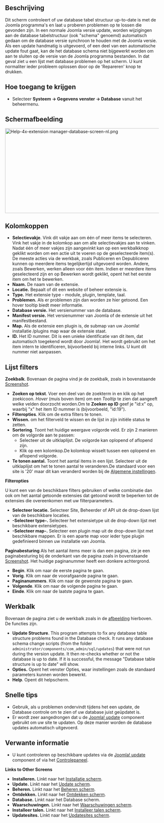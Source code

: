<!-- Filename: Help4.x:Information:_Database / Display title: Informatie: Database -->

## Beschrijving

Dit scherm controleert of uw database tabel structuur up-to-date is met
de Joomla programma's en laat u proberen problemen op te lossen die
gevonden zijn. In een normale Joomla versie update, worden wijzigingen
aan de database tabelstructuur (ook "schema" genoemd) automatisch gedaan
om de database versie synchroon te houden met de Joomla versie. Als een
update handmatig is uitgevoerd, of een deel van een automatische update
fout gaat, kan de het database schema niet bijgewerkt worden om aan te
sluiten op de versie van de Joomla programma bestanden. In dat geval
ziet u een lijst met database problemen op het scherm. U kunt normaliter
ieder probleem oplossen door op de 'Repareren' knop te drukken.

## Hoe toegang te krijgen

- Selecteer **Systeem **→** Gegevens venster **→** Database** vanuit het
  beheermenu.

## Schermafbeelding

<img
src="https://docs.joomla.org/images/thumb/0/0f/Help-4x-extension_manager-database-screen-nl.png/800px-Help-4x-extension_manager-database-screen-nl.png"
decoding="async"
srcset="https://docs.joomla.org/images/thumb/0/0f/Help-4x-extension_manager-database-screen-nl.png/1200px-Help-4x-extension_manager-database-screen-nl.png 1.5x, https://docs.joomla.org/images/0/0f/Help-4x-extension_manager-database-screen-nl.png 2x"
data-file-width="1201" data-file-height="418" width="800" height="278"
alt="Help-4x-extension manager-database-screen-nl.png" />

## Kolomkoppen

- **Selectievakje**. Vink dit vakje aan om één of meer items te
  selecteren. Vink het vakje in de kolomkop aan om alle selectievakjes
  aan te vinken. Nadat één of meer vakjes zijn aangevinkt kan op een
  werkbalkknop geklikt worden om een actie uit te voeren op de
  geselecteerde item(s). De meeste acties via de werkbak, zoals
  Publiceren en Depubliceren kunnen op meerdere items tegelijkertijd
  uitgevoerd worden. Andere, zoals Bewerken, werken alleen voor één
  item. Indien er meerdere items geselecteerd zijn en op Bewerken wordt
  geklikt, opent het het eerste item om het te bewerken.
- **Naam.** De naam van de extensie.
- **Locatie.** Bepaalt of dit een website of beheer extensie is.
- **Type.** Het extensie type - module, plugin, template, taal.
- **Problemen.** Als er problemen zijn dan worden ze hier getoond. Een
  hover tooltip biedt meer informatie.
- **Database versie.** Het versienummer van de database.
- **Manifest versie.** Het versienummer van Joomla of de extensie uit
  het manifestbestand.
- **Map.** Als de extensie een plugin is, de submap van uw Joomla!
  installatie /plugins map waar de extensie staat.
- **ID.** Het ID nummer. Dit is een unieke identificatie van dit item,
  dat automatisch toegekend wordt door Joomla!. Het wordt gebruikt om
  het item intern te identificeren, bijvoorbeeld bij interne links. U
  kunt dit nummer niet aanpassen.

## Lijst filters

**Zoekbalk**. Bovenaan de pagina vind je de zoekbalk, zoals in
bovenstaande [Screenshot](#screenshot).

- **Zoeken op tekst**. Voer een deel van de zoekterm in en klik op het
  zoekicoon. *Hover* (muis boven item) om een *Tooltip* te zien dat
  aangeeft welke velden doorzocht worden.Om te **Zoeken op ID** geef je
  "id:x" op, waarbij "x" het item ID nummer is (bijvoorbeeld, "id:19").
- **Filteropties**. Klik om de extra filters te tonen.
- **Wissen.** om het filterveld te wissen en de lijst in zijn initiële
  status te zetten.
- **Sortering**. Toont het huidige weergave volgorde veld. Er zijn 2
  manieren om de volgorde aan te passen:
  - Selecteer uit de uitklaplijst. De volgorde kan oplopend of aflopend
    zijn.
  - Klik op een kolomkop.De kolomkop wisselt tussen een oplopend en
    aflopend volgorde.
- **Te tonen aantal.** Toont het aantal items in een lijst. Selecteer
  uit de uitklaplijst om het te tonen aantal te veranderen.De standaard
  voor een site is '20' maar dit kan veranderd worden bij de [Algemene
  instellingen](https://docs.joomla.org/Help4.x:Site_Global_Configuration/nl#defaultlistlimit "Special:MyLanguage/Help4.x:Site Global Configuration/nl").

**Filteropties**

U kunt een van de beschikbare filters gebruiken of welke combinatie dan
ook om het aantal getoonde extensies dat getoond wordt te beperken tot
de extensies die overeenkomen met uw filterparameters.

- **Selecteer locatie.** Selecteer Site, Beheerder of API uit de
  drop-down lijst van de beschikbare locaties.
- **-Selecteer type-.** Selecteer het extensietype uit de drop-down
  lijst met beschikbare extensietypes.
- **-Selecteer map-.** Selecteer een plugin map uit de drop-down lijst
  met beschikbare mappen. Er is een aparte map voor ieder type plugin
  gedefinieerd binnen uw installatie van Joomla.

**Paginabesturing** Als het aantal items meer is dan een pagina, zie je
een paginabesturing bij de onderkant van de pagina zoals in bovenstaande
[Screenshot](#screenshot). Het huidige paginanummer heeft een donkere
achtergrond.

- **Begin**. Klik om naar de eerste pagina te gaan.
- **Vorig**. Klik om naar de voorafgaande pagina te gaan.
- **Paginanummers**. Klik om naar de gewenste pagina te gaan.
- **Volgende**. Klik om naar de volgende pagina te gaan.
- **Einde**. Klik om naar de laatste pagina te gaan.

## Werkbalk

Bovenaan de pagina ziet u de werkbalk zoals in de
[afbeelding](#Schermafbeelding) hierboven. De functies zijn.

- **Update Structure**. This program attempts to fix any database table
  structure problems found in the Database check. It runs any database
  schema change scripts (from the folder
  `administrator/components/com_admin/sql/updates`) that were not run
  during the version update. It then re-checks whether or not the
  database is up to date. If it is successful, the message "Database
  table structure is up to date" will show.
- **Opties.** Opent het venster Opties, waar instellingen zoals de
  standaard parameters kunnen worden bewerkt.
- **Help**. Opent dit helpscherm.

## Snelle tips

- Gebruik, als u problemen ondervindt tijdens het een update, de
  Database controle om te zien of uw database juist geüpdatet is.
- Er wordt zeer aangedrongen dat u de [Joomla!
  update](https://docs.joomla.org/Help4.x:Joomla_Update/nl "Help4.x:Joomla Update/nl")
  component gebruikt om uw site te updaten. Op deze manier worden de
  database updates automatisch uitgevoerd.

## Verwante informatie

- U kunt controleren op beschikbare updates via de [Joomla!
  update](https://docs.joomla.org/Help4.x:Joomla_Update/nl "Help4.x:Joomla Update/nl")
  component of via het <a
  href="https://docs.joomla.org/index.php?title=Help4.x:Site_Control_Panel/nl&amp;action=edit&amp;redlink=1"
  class="new"
  title="Help4.x:Site Control Panel/nl (page does not exist)">Controlepaneel</a>.

**Links to Other Screens**

- **Installeren.** Linkt naar het [Installatie
  scherm](https://docs.joomla.org/Help4.x:Extensions:_Install/nl "Help4.x:Extensions: Install/nl").
- **Update.** Linkt naar het [Update
  scherm](https://docs.joomla.org/Help4.x:Extensions:_Update/nl "Help4.x:Extensions: Update/nl").
- **Beheren.** Linkt naar het [Beheren
  scherm](https://docs.joomla.org/Help4.x:Extensions:_Manage/nl "Help4.x:Extensions: Manage/nl").
- **Ontdekken.** Linkt naar het [Ontdekken
  scherm](https://docs.joomla.org/Help4.x:Extensions:_Discover/nl "Help4.x:Extensions: Discover/nl").
- **Database.** Linkt naar het
  <span class="mw-selflink selflink">Database scherm</span>.
- **Waarschuwingen.** Linkt naar het [Waarschuwingen
  scherm](https://docs.joomla.org/Help4.x:Information:_Warnings/nl "Help4.x:Information: Warnings/nl").
- **Installeer talen.** Linkt naar het [Installeer talen
  scherm](https://docs.joomla.org/Help4.x:Extensions_Extension_Manager_Languages/nl "Help4.x:Extensions Extension Manager Languages/nl").
- **Updatesites.** Linkt naar het <a
  href="https://docs.joomla.org/index.php?title=Help4.x:Extensions_Extension_Manager_Update_Sites/nl&amp;action=edit&amp;redlink=1"
  class="new"
  title="Help4.x:Extensions Extension Manager Update Sites/nl (page does not exist)">Updatesites
  scherm</a>.

